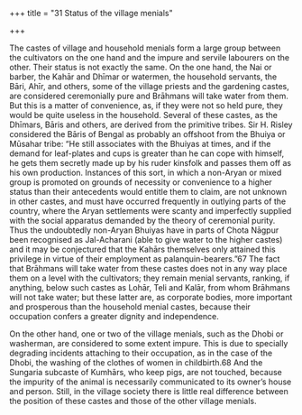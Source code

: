 +++
title = "31 Status of the village menials"

+++

The castes of village and household menials form a large group between the cultivators on the one hand and the impure and servile labourers on the other. Their status is not exactly the same. On the one hand, the Nai or barber, the Kahār and Dhīmar or watermen, the household servants, the Bāri, Ahīr, and others, some of the village priests and the gardening castes, are considered ceremonially pure and Brāhmans will take water from them. But this is a matter of convenience, as, if they were not so held pure, they would be quite useless in the household. Several of these castes, as the Dhīmars, Bāris and others, are derived from the primitive tribes. Sir H. Risley considered the Bāris of Bengal as probably an offshoot from the Bhuiya or Mūsahar tribe: “He still associates with the Bhuiyas at times, and if the demand for leaf-plates and cups is greater than he can cope with himself, he gets them secretly made up by his ruder kinsfolk and passes them off as his own production. Instances of this sort, in which a non-Aryan or mixed group is promoted on grounds of necessity or convenience to a higher status than their antecedents would entitle them to claim, are not unknown in other castes, and must have occurred frequently in outlying parts of the country, where the Aryan settlements were scanty and imperfectly supplied with the social apparatus demanded by the theory of ceremonial purity. Thus the undoubtedly non-Aryan Bhuiyas have in parts of Chota Nāgpur been recognised as Jal-Acharani \(able to give water to the higher castes\) and it may be conjectured that the Kahārs themselves only attained this privilege in virtue of their employment as palanquin-bearers.”67 The fact that Brāhmans will take water from these castes does not in any way place them on a level with the cultivators; they remain menial servants, ranking, if anything, below such castes as Lohār, Teli and Kalār, from whom Brāhmans will not take water; but these latter are, as corporate bodies, more important and prosperous than the household menial castes, because their occupation confers a greater dignity and independence. 

On the other hand, one or two of the village menials, such as the Dhobi or washerman, are considered to some extent impure. This is due to specially degrading incidents attaching to their occupation, as in the case of the Dhobi, the washing of the clothes of women in childbirth.68 And the Sungaria subcaste of Kumhārs, who keep pigs, are not touched, because the impurity of the animal is necessarily communicated to its owner’s house and person. Still, in the village society there is little real difference between the position of these castes and those of the other village menials. 



